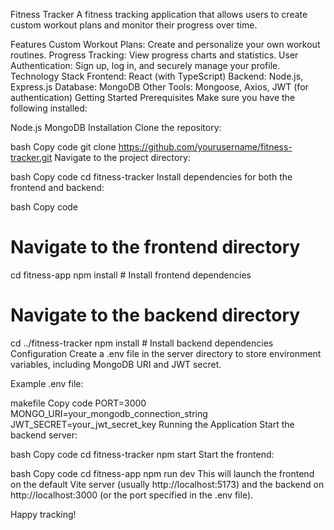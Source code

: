 Fitness Tracker
A fitness tracking application that allows users to create custom workout plans and monitor their progress over time.

Features
Custom Workout Plans: Create and personalize your own workout routines.
Progress Tracking: View progress charts and statistics.
User Authentication: Sign up, log in, and securely manage your profile.
Technology Stack
Frontend: React (with TypeScript)
Backend: Node.js, Express.js
Database: MongoDB
Other Tools: Mongoose, Axios, JWT (for authentication)
Getting Started
Prerequisites
Make sure you have the following installed:

Node.js
MongoDB
Installation
Clone the repository:

bash
Copy code
git clone https://github.com/yourusername/fitness-tracker.git
Navigate to the project directory:

bash
Copy code
cd fitness-tracker
Install dependencies for both the frontend and backend:

bash
Copy code
# Navigate to the frontend directory
cd fitness-app
npm install  # Install frontend dependencies

# Navigate to the backend directory
cd ../fitness-tracker
npm install  # Install backend dependencies
Configuration
Create a .env file in the server directory to store environment variables, including MongoDB URI and JWT secret.

Example .env file:

makefile
Copy code
PORT=3000
MONGO_URI=your_mongodb_connection_string
JWT_SECRET=your_jwt_secret_key
Running the Application
Start the backend server:

bash
Copy code
cd fitness-tracker
npm start
Start the frontend:

bash
Copy code
cd fitness-app
npm run dev
This will launch the frontend on the default Vite server (usually http://localhost:5173) and the backend on http://localhost:3000 (or the port specified in the .env file).

Happy tracking!
